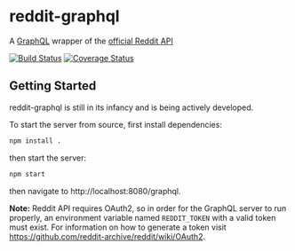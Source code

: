 # reddit-graphql

A [GraphQL](http://graphql.org/) wrapper of the [official Reddit API](https://www.reddit.com/dev/api/)

[![Build Status](https://travis-ci.org/rgilbert1/reddit-graphql.svg?branch=master)](https://travis-ci.org/rgilbert1/reddit-graphql)
[![Coverage Status](https://coveralls.io/repos/github/rgilbert1/reddit-graphql/badge.svg?branch=master)](https://coveralls.io/github/rgilbert1/reddit-graphql?branch=master)

## Getting Started

reddit-graphql is still in its infancy and is being actively developed.

To start the server from source, first install dependencies:

```sh
npm install .
```

then start the server:

```sh
npm start
```

then navigate to http://localhost:8080/graphql.

**Note:** Reddit API requires OAuth2, so in order for the GraphQL server to run
properly, an environment variable named `REDDIT_TOKEN` with a valid token must
exist. For information on how to generate a token visit
https://github.com/reddit-archive/reddit/wiki/OAuth2.